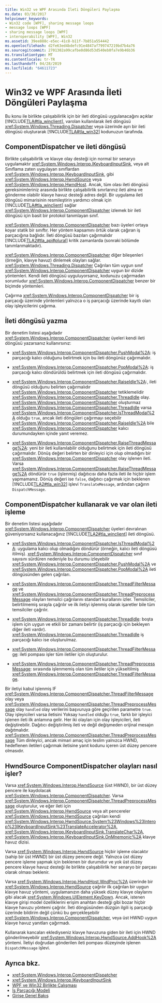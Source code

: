 ```yaml
---
title: Win32 ve WPF Arasında İleti Döngüleri Paylaşma
ms.date: 03/30/2017
helpviewer_keywords:
- Win32 code [WPF], sharing message loops
- message loops [WPF]
- sharing message loops [WPF]
- interoperability [WPF], Win32
ms.assetid: 39ee888c-e5ec-41c8-b11f-7b851a554442
ms.openlocfilehash: d2fe63ed4bdefc91e4847af799747219bd7b4a76
ms.sourcegitcommit: 2701302a99cafbe0d86d53d540eb0fa7e9b46b36
ms.translationtype: MT
ms.contentlocale: tr-TR
ms.lasthandoff: 04/28/2019
ms.locfileid: "64611723"
---
```

# <a name="sharing-message-loops-between-win32-and-wpf"></a>Win32 ve WPF Arasında İleti Döngüleri Paylaşma
Bu konu ile birlikte çalışabilirlik için bir ileti döngüsü uygulanacağını açıklar [!INCLUDE[TLA#tla_winclient](../../../../includes/tlasharptla-winclient-md.md)], varolan kullanılarak ileti döngüsü <xref:System.Windows.Threading.Dispatcher> veya üzerinde ayrı bir ileti döngüsü oluşturarak [!INCLUDE[TLA#tla_win32](../../../../includes/tlasharptla-win32-md.md)] kodunuzun tarafında.  
  
## <a name="componentdispatcher-and-the-message-loop"></a>ComponentDispatcher ve ileti döngüsü  
 Birlikte çalışabilirlik ve klavye olay desteği için normal bir senaryo uygulamaktır <xref:System.Windows.Interop.IKeyboardInputSink>, veya alt Sınıflama zaten uygulayan sınıflardan <xref:System.Windows.Interop.IKeyboardInputSink>, gibi <xref:System.Windows.Interop.HwndSource> veya <xref:System.Windows.Interop.HwndHost>. Ancak, tüm olası ileti döngüsü gereksinimleriniz arasında birlikte çalışabilirlik sınırlarınız ileti alma ve gönderme olabilir klavye havuz desteği adres değil. Bir uygulama ileti döngüsü mimarisinin resmileştirin yardımcı olmak için [!INCLUDE[TLA#tla_winclient](../../../../includes/tlasharptla-winclient-md.md)] sağlar <xref:System.Windows.Interop.ComponentDispatcher> izlemek bir ileti döngüsü için basit bir protokol tanımlayan sınıf.  
  
 <xref:System.Windows.Interop.ComponentDispatcher> bazı üyeleri ortaya koyar statik bir sınıftır. Her yöntem kapsamını örtük olarak çağıran iş parçacığına bağlıdır. İleti döngüsü bazıları çağırmalıdır [!INCLUDE[TLA2#tla_api#plural](../../../../includes/tla2sharptla-apisharpplural-md.md)] kritik zamanlarda (sonraki bölümde tanımlanmaktadır).  
  
 <xref:System.Windows.Interop.ComponentDispatcher> diğer bileşenleri (örneğin, klavye havuz) dinlemek olayları sağlar. <xref:System.Windows.Threading.Dispatcher> Çağrıları tüm uygun sınıf <xref:System.Windows.Interop.ComponentDispatcher> uygun bir dizide yöntemleri. Kendi ileti döngüsü uyguluyorsanız, kodunuzu çağırmadan sorumludur <xref:System.Windows.Interop.ComponentDispatcher> benzer bir biçimde yöntemleri.  
  
 Çağırma <xref:System.Windows.Interop.ComponentDispatcher> bir iş parçacığı üzerinde yöntemleri yalnızca o iş parçacığı üzerinde kayıtlı olan olay işleyicilerini çağırma.  
  
## <a name="writing-message-loops"></a>İleti döngüsü yazma  
 Bir denetim listesi aşağıdadır <xref:System.Windows.Interop.ComponentDispatcher> üyeleri kendi ileti döngüsü yazarsanız kullanırsınız:  
  
- <xref:System.Windows.Interop.ComponentDispatcher.PushModal%2A>: iş parçacığı kalıcı olduğunu belirtmek için bu ileti döngünüz çağırmalıdır.  
  
- <xref:System.Windows.Interop.ComponentDispatcher.PopModal%2A>: iş parçacığı kalıcı döndürüldü belirtmek için ileti döngüsü çağırmalıdır.  
  
- <xref:System.Windows.Interop.ComponentDispatcher.RaiseIdle%2A>:, ileti döngüsü olduğunu belirten çağırmalıdır <xref:System.Windows.Interop.ComponentDispatcher> tetiklemelidir <xref:System.Windows.Interop.ComponentDispatcher.ThreadIdle> olay. <xref:System.Windows.Interop.ComponentDispatcher> oluşturmaz <xref:System.Windows.Interop.ComponentDispatcher.ThreadIdle> varsa <xref:System.Windows.Interop.ComponentDispatcher.IsThreadModal%2A> olduğu `true`, ancak ileti döngüleri çağırmayı seçebilir <xref:System.Windows.Interop.ComponentDispatcher.RaiseIdle%2A> bile <xref:System.Windows.Interop.ComponentDispatcher> kalıcı durumundayken içinde yanıt veremez.  
  
- <xref:System.Windows.Interop.ComponentDispatcher.RaiseThreadMessage%2A>: yeni bir ileti kullanılabilir olduğunu belirtmek için ileti döngüsü çağırmalıdır. Dönüş değeri belirten bir dinleyici için olup olmadığını bir <xref:System.Windows.Interop.ComponentDispatcher> olay işlenen ileti. Varsa <xref:System.Windows.Interop.ComponentDispatcher.RaiseThreadMessage%2A> döndürür `true` (işlenmiş) dağıtıcısı daha fazla ileti ile hiçbir işlem yapmamanız. Dönüş değeri ise `false`, dağıtıcı çağırmak için beklenen [!INCLUDE[TLA2#tla_win32](../../../../includes/tla2sharptla-win32-md.md)] işlevi `TranslateMessage`, ardından çağırın `DispatchMessage`.  
  
## <a name="using-componentdispatcher-and-existing-message-handling"></a>ComponentDispatcher kullanarak ve var olan ileti işleme  
 Bir denetim listesi aşağıdadır <xref:System.Windows.Interop.ComponentDispatcher> üyeleri devralınan güveniyorsanız kullanacağınız [!INCLUDE[TLA2#tla_winclient](../../../../includes/tla2sharptla-winclient-md.md)] ileti döngüsü.  
  
- <xref:System.Windows.Interop.ComponentDispatcher.IsThreadModal%2A>: uygulama kalıcı olup olmadığını döndürür (örneğin, kalıcı ileti döngüsü itilmiş). <xref:System.Windows.Interop.ComponentDispatcher> sınıf sayısını sürdüren nedeniyle bu durumu izleyebilir <xref:System.Windows.Interop.ComponentDispatcher.PushModal%2A> ve <xref:System.Windows.Interop.ComponentDispatcher.PopModal%2A> ileti döngüsünden gelen çağrıları.  
  
- <xref:System.Windows.Interop.ComponentDispatcher.ThreadFilterMessage> ve <xref:System.Windows.Interop.ComponentDispatcher.ThreadPreprocessMessage> olayları temsilci çağrılarını standart kurallarını izler. Temsilciler, belirtilmemiş sırayla çağrılır ve ilk iletiyi işlenmiş olarak işaretler bile tüm temsilciler çağrılır.  
  
- <xref:System.Windows.Interop.ComponentDispatcher.ThreadIdle>: boşta işlem için uygun ve etkili bir zamanı belirtir (iş parçacığı için bekleyen diğer ileti vardır). <xref:System.Windows.Interop.ComponentDispatcher.ThreadIdle> iş parçacığı kalıcı ise oluşturulmaz.  
  
- <xref:System.Windows.Interop.ComponentDispatcher.ThreadFilterMessage>: ileti pompası işler tüm iletiler için oluşturulur.  
  
- <xref:System.Windows.Interop.ComponentDispatcher.ThreadPreprocessMessage>: sırasında işlenmemiş olan tüm iletiler için yükseltilmiş <xref:System.Windows.Interop.ComponentDispatcher.ThreadFilterMessage>.  
  
 Bir iletiyi kabul işlenmiş IF <xref:System.Windows.Interop.ComponentDispatcher.ThreadFilterMessage> olay veya <xref:System.Windows.Interop.ComponentDispatcher.ThreadPreprocessMessage> olay `handled` olay verilerini başvuruya göre geçirilen parametre `true`. Olay işleyicileri varsa iletisini Yoksay `handled` olduğu `true`, farklı bir işleyici işlenen ileti ilk anlamına gelir. Her iki olayları için olay işleyicileri, ileti değiştirebilir. Dağıtıcı değiştirilmiş ileti ve değil değişmeden orijinal mesajın dağıtmalıdır. <xref:System.Windows.Interop.ComponentDispatcher.ThreadPreprocessMessage> Tüm dinleyici, ancak mimari amaç için teslim yalnızca HWND, hedeflenen iletileri çağırmak iletisine yanıt kodunu içeren üst düzey pencere olmasıdır.  
  
## <a name="how-hwndsource-treats-componentdispatcher-events"></a>HwndSource ComponentDispatcher olayları nasıl işler?  
 Varsa <xref:System.Windows.Interop.HwndSource> (üst HWND), bir üst düzey pencere ile kaydolacak <xref:System.Windows.Interop.ComponentDispatcher>. Varsa <xref:System.Windows.Interop.ComponentDispatcher.ThreadPreprocessMessage> oluşturulur, ve eğer ileti için <xref:System.Windows.Interop.HwndSource> veya alt pencereler <xref:System.Windows.Interop.HwndSource> çağrıları kendi <xref:System.Windows.Interop.HwndSource.System%23Windows%23Interop%23IKeyboardInputSink%23TranslateAccelerator%2A>, <xref:System.Windows.Interop.IKeyboardInputSink.TranslateChar%2A>, <xref:System.Windows.Interop.IKeyboardInputSink.OnMnemonic%2A> klavye havuz dizisi.  
  
 Varsa <xref:System.Windows.Interop.HwndSource> hiçbir işleme olacaktır (sahip bir üst HWND) bir üst düzey pencere değil. Yalnızca üst düzey pencere işleme yapmak için beklenen bir durumdur ve yok üst düzey pencere klavye havuz desteği ile birlikte çalışabilirlik her senaryo bir parçası olarak olması beklenir.  
  
 Varsa <xref:System.Windows.Interop.HwndHost.WndProc%2A> üzerinde bir <xref:System.Windows.Interop.HwndSource> çağrılır ilk çağrılan bir uygun klavye havuz yöntemi, uygulamanızın daha yüksek düzey klavye olaylarını gibi alacak <xref:System.Windows.UIElement.KeyDown>. Ancak, istenen klavye girişi model özelliklerini erişim anahtarı desteği gibi bozar hiçbir klavye havuzu yöntemi çağrılır. İleti döngüsünden düzgün ilgili iş parçacığı üzerinde bildirim değil çünkü bu gerçekleşebilir <xref:System.Windows.Interop.ComponentDispatcher>, veya üst HWND uygun klavye havuz yanıtları çağırmadı.  
  
 Kullanarak kancaları eklediyseniz klavye havuzuna giden bir ileti için HWND gönderilmeyebilir <xref:System.Windows.Interop.HwndSource.AddHook%2A> yöntemi. İletiyi doğrudan gönderilen ileti pompası düzeyinde işlenen `DispatchMessage` işlevi.  
  
## <a name="see-also"></a>Ayrıca bkz.

- <xref:System.Windows.Interop.ComponentDispatcher>
- <xref:System.Windows.Interop.IKeyboardInputSink>
- [WPF ve Win32 Birlikte Çalışması](wpf-and-win32-interoperation.md)
- [İş Parçacığı Modeli](threading-model.md)
- [Girişe Genel Bakış](input-overview.md)
